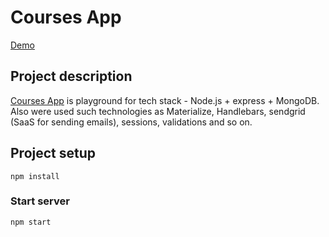 # Courses App

[Demo](https://tranquil-headland-34825.herokuapp.com/)

## Project description

[Courses App](https://tranquil-headland-34825.herokuapp.com/) is playground for tech stack - Node.js + express + MongoDB. Also were used such technologies as Materialize, Handlebars, sendgrid (SaaS for sending emails), sessions, validations and so on.

## Project setup

```
npm install
```

### Start server

```
npm start
```